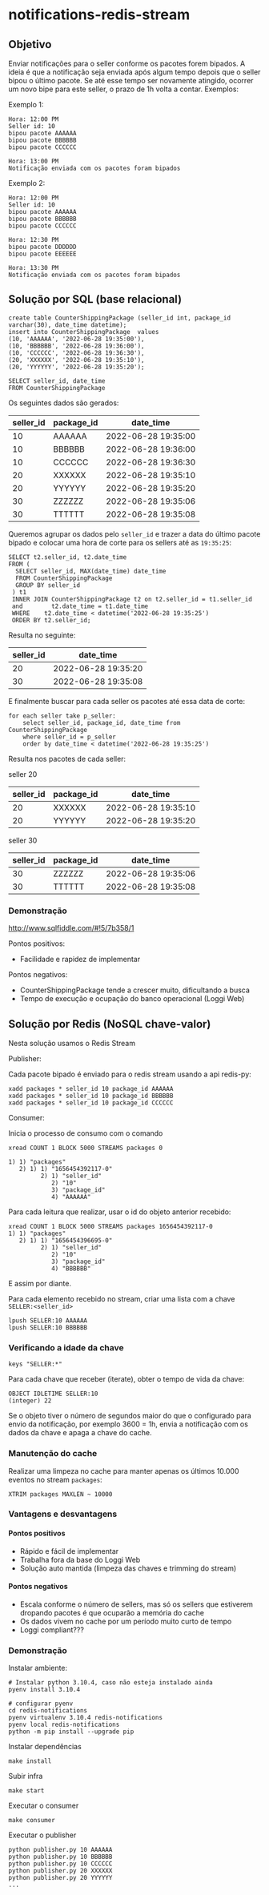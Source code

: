 # notifications-redis-stream


## Objetivo

Enviar notificações para o seller conforme os pacotes forem bipados. A ideia é que a notificação seja enviada após algum tempo depois que o seller bipou o último pacote. Se até esse tempo ser novamente atingido, ocorrer um novo bipe para este seller, o prazo de 1h volta a contar. Exemplos:

Exemplo 1:

```
Hora: 12:00 PM
Seller id: 10
bipou pacote AAAAAA
bipou pacote BBBBBB
bipou pacote CCCCCC

Hora: 13:00 PM
Notificação enviada com os pacotes foram bipados
```

Exemplo 2:

```
Hora: 12:00 PM
Seller id: 10
bipou pacote AAAAAA
bipou pacote BBBBBB
bipou pacote CCCCCC

Hora: 12:30 PM
bipou pacote DDDDDD
bipou pacote EEEEEE

Hora: 13:30 PM
Notificação enviada com os pacotes foram bipados
```

## Solução por SQL (base relacional)


```
create table CounterShippingPackage (seller_id int, package_id varchar(30), date_time datetime);
insert into CounterShippingPackage  values 
(10, 'AAAAAA', '2022-06-28 19:35:00'),
(10, 'BBBBBB', '2022-06-28 19:36:00'),
(10, 'CCCCCC', '2022-06-28 19:36:30'),
(20, 'XXXXXX', '2022-06-28 19:35:10'),
(20, 'YYYYYY', '2022-06-28 19:35:20');

SELECT seller_id, date_time
FROM CounterShippingPackage
``` 

Os seguintes dados são gerados:

| seller_id | package_id | date_time           |
|-----------|------------|---------------------|
| 10        | AAAAAA     | 2022-06-28 19:35:00 |
| 10        | BBBBBB     | 2022-06-28 19:36:00 |
| 10        | CCCCCC     | 2022-06-28 19:36:30 |
| 20        | XXXXXX     | 2022-06-28 19:35:10 |
| 20        | YYYYYY     | 2022-06-28 19:35:20 |
| 30        | ZZZZZZ     | 2022-06-28 19:35:06 |
| 30        | TTTTTT     | 2022-06-28 19:35:08 |


Queremos agrupar os dados pelo `seller_id` e trazer a data do último pacote bipado e colocar uma hora de corte para os sellers até as `19:35:25`: 


```
SELECT t2.seller_id, t2.date_time
FROM (
  SELECT seller_id, MAX(date_time) date_time
  FROM CounterShippingPackage
  GROUP BY seller_id
 ) t1
 INNER JOIN CounterShippingPackage t2 on t2.seller_id = t1.seller_id
 and        t2.date_time = t1.date_time
 WHERE    t2.date_time < datetime('2022-06-28 19:35:25')
 ORDER BY t2.seller_id;
```

Resulta no seguinte:

| seller_id | date_time           |
|-----------|---------------------|
| 20        | 2022-06-28 19:35:20 |
| 30        | 2022-06-28 19:35:08 |

E finalmente buscar para cada seller os pacotes até essa data de corte:

```
for each seller take p_seller:
    select seller_id, package_id, date_time from CounterShippingPackage
    where seller_id = p_seller
    order by date_time < datetime('2022-06-28 19:35:25')
```

Resulta nos pacotes de cada seller:

seller 20

| seller_id | package_id | date_time           |
|-----------|------------|---------------------|
| 20        | XXXXXX     | 2022-06-28 19:35:10 |
| 20        | YYYYYY     | 2022-06-28 19:35:20 |


seller 30

| seller_id | package_id | date_time           |
|-----------|------------|---------------------|
| 30        | ZZZZZZ     | 2022-06-28 19:35:06 |
| 30        | TTTTTT     | 2022-06-28 19:35:08 |


### Demonstração

http://www.sqlfiddle.com/#!5/7b358/1


Pontos positivos:

- Facilidade e rapidez de implementar


Pontos negativos:

- CounterShippingPackage tende a crescer muito, dificultando a busca
- Tempo de execução e ocupação do banco operacional (Loggi Web)


## Solução por Redis (NoSQL chave-valor)

Nesta solução usamos o Redis Stream

Publisher:

Cada pacote bipado é enviado para o redis stream usando a api redis-py:

```
xadd packages * seller_id 10 package_id AAAAAA
xadd packages * seller_id 10 package_id BBBBBB
xadd packages * seller_id 10 package_id CCCCCC
```

Consumer:

Inicia o processo de consumo com o comando

```
xread COUNT 1 BLOCK 5000 STREAMS packages 0

1) 1) "packages"
   2) 1) 1) "1656454392117-0"
         2) 1) "seller_id"
            2) "10"
            3) "package_id"
            4) "AAAAAA"

```

Para cada leitura que realizar, usar o id do objeto anterior recebido:

```
xread COUNT 1 BLOCK 5000 STREAMS packages 1656454392117-0
1) 1) "packages"
   2) 1) 1) "1656454396695-0"
         2) 1) "seller_id"
            2) "10"
            3) "package_id"
            4) "BBBBBB"

``` 

E assim por diante.

Para cada elemento recebido no stream, criar uma lista com a chave `SELLER:<seller_id>`

```
lpush SELLER:10 AAAAAA
lpush SELLER:10 BBBBBB
```

### Verificando a idade da chave

```
keys "SELLER:*"
```

Para cada chave que receber (iterate), obter o tempo de vida da chave:

```
OBJECT IDLETIME SELLER:10
(integer) 22
``` 

Se o objeto tiver o número de segundos maior do que o configurado para envio da notificação, por exemplo 3600 = 1h, envia a notificação com os dados da chave e apaga a chave do cache.


### Manutenção do cache

Realizar uma limpeza no cache para manter apenas os últimos 10.000 eventos no stream `packages`:

``` 
XTRIM packages MAXLEN ~ 10000
``` 

### Vantagens e desvantagens

#### Pontos positivos

- Rápido e fácil de implementar
- Trabalha fora da base do Loggi Web
- Solução auto mantida (limpeza das chaves e trimming do stream)

#### Pontos negativos

- Escala conforme o número de sellers, mas só os sellers que estiverem dropando pacotes é que ocuparão a memória do cache
- Os dados vivem no cache por um período muito curto de tempo
- Loggi compliant???

### Demonstração


Instalar ambiente:

```
# Instalar python 3.10.4, caso não esteja instalado ainda
pyenv install 3.10.4

# configurar pyenv
cd redis-notifications
pyenv virtualenv 3.10.4 redis-notifications
pyenv local redis-notifications
python -m pip install --upgrade pip
``` 

Instalar dependências

```
make install
``` 

Subir infra

```
make start
```


Executar o consumer

```
make consumer

```

Executar o publisher

```
python publisher.py 10 AAAAAA
python publisher.py 10 BBBBBB
python publisher.py 10 CCCCCC
python publisher.py 20 XXXXXX
python publisher.py 20 YYYYYY
...
```
